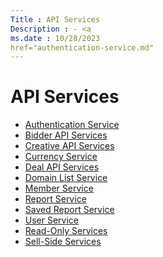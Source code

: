```yaml
---
Title : API Services
Description : - <a
ms.date : 10/28/2023
href="authentication-service.md"
---
```



# API Services





- <a
  href="authentication-service.md"
  class="xref" target="_blank">Authentication Service</a>
- <a
  href="bidder-api-services.md"
  class="xref" target="_blank">Bidder API Services</a>
- <a
  href="creative-api-services.md"
  class="xref" target="_blank">Creative API Services</a>
- <a
  href="currency-service.md"
  class="xref" target="_blank">Currency Service</a>
- <a
  href="deal-api-services.md"
  class="xref" target="_blank">Deal API Services</a>
- <a
  href="domain-list-service.md"
  class="xref" target="_blank">Domain List Service</a>
- <a
  href="member-service.md"
  class="xref" target="_blank">Member Service</a>
- <a
  href="report-service.md"
  class="xref" target="_blank">Report Service</a>
- <a
  href="saved-report-service.md"
  class="xref" target="_blank">Saved Report Service</a>
- <a
  href="user-service.md"
  class="xref" target="_blank">User Service</a>
- <a
  href="read-only-services.md"
  class="xref" target="_blank">Read-Only Services</a>
- <a
  href="sell-side-services.md"
  class="xref" target="_blank">Sell-Side Services</a>







